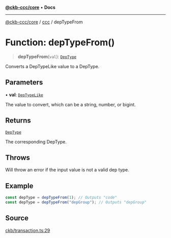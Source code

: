 [**@ckb-ccc/core**](README.md) • **Docs**

***

[@ckb-ccc/core](README.md) / [ccc](Namespace.ccc.md) / depTypeFrom

# Function: depTypeFrom()

> **depTypeFrom**(`val`): [`DepType`](ccc.Type.DepType.md)

Converts a DepTypeLike value to a DepType.

## Parameters

• **val**: [`DepTypeLike`](ccc.Type.DepTypeLike.md)

The value to convert, which can be a string, number, or bigint.

## Returns

[`DepType`](ccc.Type.DepType.md)

The corresponding DepType.

## Throws

Will throw an error if the input value is not a valid dep type.

## Example

```typescript
const depType = depTypeFrom(1); // Outputs "code"
const depType = depTypeFrom("depGroup"); // Outputs "depGroup"
```

## Source

[ckb/transaction.ts:29](https://github.com/SpectreMercury/ccc/blob/1b34760fdeb60ebebc0a7e641c12ef11dff1e7d0/packages/core/src/ckb/transaction.ts#L29)
